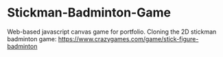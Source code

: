 # Stickman-Badminton-Game

Web-based javascript canvas game for portfolio. Cloning the 2D stickman badminton game: https://www.crazygames.com/game/stick-figure-badminton
